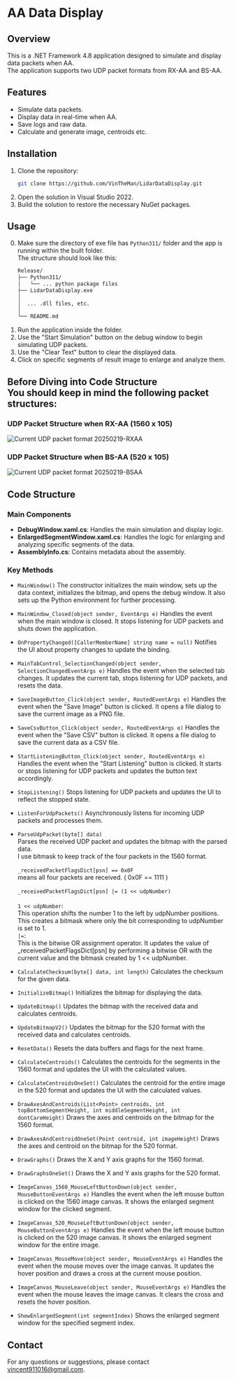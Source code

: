﻿# AA Data Display

## Overview
This is a .NET Framework 4.8 application designed to simulate and display data packets when AA.<br/>
The application supports two UDP packet formats from RX-AA and BS-AA.

## Features
- Simulate data packets.
- Display data in real-time when AA.
- Save logs and raw data.
- Calculate and generate image, centroids etc.

## Installation
1. Clone the repository:
	```bash
	git clone https://github.com/VinTheMan/LidarDataDisplay.git
	```
2. Open the solution in Visual Studio 2022.
3. Build the solution to restore the necessary NuGet packages.

## Usage
0. Make sure the directory of exe file has `Python311/` folder and the app is running within the built folder.<br/>
	The structure should look like this:
	```bash
	Release/
	├── Python311/
	│   └── ... python package files
	├── LidarDataDisplay.exe
	│  
	│  ... .dll files, etc.
	│  
	└── README.md
	```
1. Run the application inside the folder.
2. Use the "Start Simulation" button on the debug window to begin simulating UDP packets.
3. Use the "Clear Text" button to clear the displayed data.
4. Click on specific segments of result image to enlarge and analyze them.

## Before Diving into Code Structure<br/>You should keep in mind the following packet structures:
### UDP Packet Structure when RX-AA (1560 x 105)
![Current UDP packet format 20250219-RXAA](https://github.com/user-attachments/assets/4950e0f3-943c-42a0-b350-5f8eb25c50da)
### UDP Packet Structure when BS-AA (520 x 105)
![Current UDP packet format 20250219-BSAA](https://github.com/user-attachments/assets/d31dec50-988e-45e4-ab79-a77f19ff0d5e)

## Code Structure
### Main Components
- **DebugWindow.xaml.cs**: Handles the main simulation and display logic.
- **EnlargedSegmentWindow.xaml.cs**: Handles the logic for enlarging and analyzing specific segments of the data.
- **AssemblyInfo.cs**: Contains metadata about the assembly.

### Key Methods
- `MainWindow()`
The constructor initializes the main window, sets up the data context, initializes the bitmap, and opens the debug window. It also sets up the Python environment for further processing.

- `MainWindow_Closed(object sender, EventArgs e)`
Handles the event when the main window is closed. It stops listening for UDP packets and shuts down the application.

- `OnPropertyChanged([CallerMemberName] string name = null)`
Notifies the UI about property changes to update the binding.

- `MainTabControl_SelectionChanged(object sender, SelectionChangedEventArgs e)`
Handles the event when the selected tab changes. It updates the current tab, stops listening for UDP packets, and resets the data.

- `SaveImageButton_Click(object sender, RoutedEventArgs e)`
Handles the event when the "Save Image" button is clicked. It opens a file dialog to save the current image as a PNG file.

- `SaveCsvButton_Click(object sender, RoutedEventArgs e)`
Handles the event when the "Save CSV" button is clicked. It opens a file dialog to save the current data as a CSV file.

- `StartListeningButton_Click(object sender, RoutedEventArgs e)`
Handles the event when the "Start Listening" button is clicked. It starts or stops listening for UDP packets and updates the button text accordingly.

- `StopListening()`
Stops listening for UDP packets and updates the UI to reflect the stopped state.

- `ListenForUdpPackets()`
Asynchronously listens for incoming UDP packets and processes them.

- `ParseUdpPacket(byte[] data)`<br/>
Parses the received UDP packet and updates the bitmap with the parsed data.<br/>
I use bitmask to keep track of the four packets in the 1560 format.<br/><br/>
`_receivedPacketFlagsDict[psn] == 0x0F`<br/>
means all four packets are received. ( 0x0F == 1111 )<br/><br/>
`_receivedPacketFlagsDict[psn] |= (1 << udpNumber)`<br/>		
`1 << udpNumber`:<br/>This operation shifts the number 1 to the left by udpNumber positions. This creates a bitmask where only the bit corresponding to udpNumber is set to 1.<br/>
`|=`:<br/>This is the bitwise OR assignment operator. It updates the value of _receivedPacketFlagsDict[psn] by performing a bitwise OR with the current value and the bitmask created by 1 << udpNumber.<br/>

- `CalculateChecksum(byte[] data, int length)`
Calculates the checksum for the given data.

- `InitializeBitmap()`
Initializes the bitmap for displaying the data.

- `UpdateBitmap()`
Updates the bitmap with the received data and calculates centroids.

- `UpdateBitmapV2()`
Updates the bitmap for the 520 format with the received data and calculates centroids.

- `ResetData()`
Resets the data buffers and flags for the next frame.

- `CalculateCentroids()`
Calculates the centroids for the segments in the 1560 format and updates the UI with the calculated values.

- `CalculateCentroidsOneSet()`
Calculates the centroid for the entire image in the 520 format and updates the UI with the calculated values.

- `DrawAxesAndCentroids(List<Point> centroids, int topBottomSegmentHeight, int middleSegmentHeight, int dontCareHeight)`
Draws the axes and centroids on the bitmap for the 1560 format.

- `DrawAxesAndCentroidOneSet(Point centroid, int imageHeight)`
Draws the axes and centroid on the bitmap for the 520 format.

- `DrawGraphs()`
Draws the X and Y axis graphs for the 1560 format.

- `DrawGraphsOneSet()`
Draws the X and Y axis graphs for the 520 format.

- `ImageCanvas_1560_MouseLeftButtonDown(object sender, MouseButtonEventArgs e)`
Handles the event when the left mouse button is clicked on the 1560 image canvas. It shows the enlarged segment window for the clicked segment.

- `ImageCanvas_520_MouseLeftButtonDown(object sender, MouseButtonEventArgs e)`
Handles the event when the left mouse button is clicked on the 520 image canvas. It shows the enlarged segment window for the entire image.

- `ImageCanvas_MouseMove(object sender, MouseEventArgs e)`
Handles the event when the mouse moves over the image canvas. It updates the hover position and draws a cross at the current mouse position.

- `ImageCanvas_MouseLeave(object sender, MouseEventArgs e)`
Handles the event when the mouse leaves the image canvas. It clears the cross and resets the hover position.

- `ShowEnlargedSegment(int segmentIndex)`
Shows the enlarged segment window for the specified segment index.

## Contact
For any questions or suggestions, please contact [vincent911016@gmail.com](mailto:vincent911016@gmail.com).
